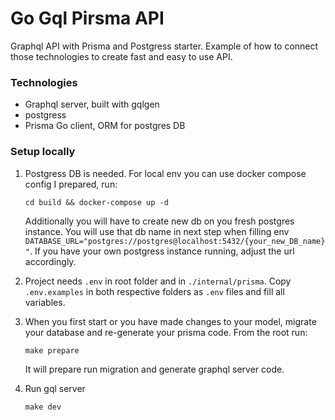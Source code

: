 # Go Gql Pirsma API
Graphql API with Prisma and Postgress starter. Example of how to connect those technologies to create fast and easy to use API.

### Technologies
- Graphql server, built with gqlgen
- postgress
- Prisma Go client, ORM for postgres DB

### Setup locally


1. Postgress DB is needed. For local env you can use docker compose config I prepared, run:

    `cd build && docker-compose up -d`
    
    Additionally you will have to create new db on you fresh postgres instance. You will use that db name in next step when filling env `DATABASE_URL="postgres://postgres@localhost:5432/{your_new_DB_name}"`. If you have your own postgress instance running, adjust the url accordingly.

1. Project needs `.env` in root folder and in `./internal/prisma`. Copy `.env.examples` in both respective folders as `.env` files and fill all variables.

1. When you first start or you have made changes to your model, migrate your database and re-generate your prisma code. From the root run:

    `make prepare`

    It will prepare run migration and generate graphql server code.

1. Run gql server

    `make dev`

